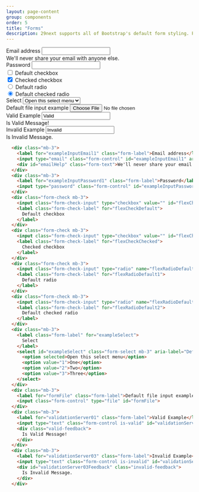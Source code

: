 ```yaml
---
layout: page-content
group: components
order: 5
title: "Forms"
description: 29next supports all of Bootstrap's default form styling. Please read the <a href="https://getbootstrap.com/docs/5.2/forms/overview/" target="_blank">official documentation</a> for a full list of options from Bootstrap's core library.
---
```


<div class=" mb-5">
  <div class="card">
    <div class="card-body">
      <div class="mb-3">
        <label for="exampleInputEmail1" class="form-label">Email address</label>
        <input type="email" class="form-control" id="exampleInputEmail1" aria-describedby="emailHelp">
        <div id="emailHelp" class="form-text">We'll never share your email with anyone else.</div>
      </div>
      <div class="mb-3">
        <label for="exampleInputPassword1" class="form-label">Password</label>
        <input type="password" class="form-control" id="exampleInputPassword1">
      </div>
      <div class="form-check mb-3">
        <input class="form-check-input" type="checkbox" value="" id="flexCheckDefault">
        <label class="form-check-label" for="flexCheckDefault">
          Default checkbox
        </label>
      </div>
      <div class="form-check mb-3">
        <input class="form-check-input" type="checkbox" value="" id="flexCheckChecked" checked>
        <label class="form-check-label" for="flexCheckChecked">
          Checked checkbox
        </label>
      </div>
      <div class="form-check mb-3">
        <input class="form-check-input" type="radio" name="flexRadioDefault" id="flexRadioDefault1">
        <label class="form-check-label" for="flexRadioDefault1">
          Default radio
        </label>
      </div>
      <div class="form-check mb-3">
        <input class="form-check-input" type="radio" name="flexRadioDefault" id="flexRadioDefault2" checked>
        <label class="form-check-label" for="flexRadioDefault2">
          Default checked radio
        </label>
      </div>
      <div class="mb-3">
        <label class="form-label" for="exampleSelect">
          Select
        </label>
        <select id="exampleSelect" class="form-select mb-3" aria-label="Default select example">
          <option selected>Open this select menu</option>
          <option value="1">One</option>
          <option value="2">Two</option>
          <option value="3">Three</option>
        </select>
      </div>
      <div class="mb-3">
        <label for="formFile" class="form-label">Default file input example</label>
        <input class="form-control" type="file" id="formFile">
      </div>
      <div class="mb-3">
        <label for="validationServer01" class="form-label">Valid Example</label>
        <input type="text" class="form-control is-valid" id="validationServer01" value="Valid" required>
        <div class="valid-feedback">
          Is Valid Message!
        </div>
      </div>
      <div class="mb-3">
        <label for="validationServer03" class="form-label">Invalid Example</label>
        <input type="text" class="form-control is-invalid" id="validationServer03" value="Invalid"  aria-describedby="validationServer03Feedback" required>
        <div id="validationServer03Feedback" class="invalid-feedback">
          Is Invalid Message.
        </div>
      </div>
    </div>
  </div>
</div>


<div class="card">

<div class="card-body" markdown="1">

```html
  <div class="mb-3">
    <label for="exampleInputEmail1" class="form-label">Email address</label>
    <input type="email" class="form-control" id="exampleInputEmail1" aria-describedby="emailHelp">
    <div id="emailHelp" class="form-text">We'll never share your email with anyone else.</div>
  </div>
  <div class="mb-3">
    <label for="exampleInputPassword1" class="form-label">Password</label>
    <input type="password" class="form-control" id="exampleInputPassword1">
  </div>
  <div class="form-check mb-3">
    <input class="form-check-input" type="checkbox" value="" id="flexCheckDefault">
    <label class="form-check-label" for="flexCheckDefault">
      Default checkbox
    </label>
  </div>
  <div class="form-check mb-3">
    <input class="form-check-input" type="checkbox" value="" id="flexCheckChecked" checked>
    <label class="form-check-label" for="flexCheckChecked">
      Checked checkbox
    </label>
  </div>
  <div class="form-check mb-3">
    <input class="form-check-input" type="radio" name="flexRadioDefault" id="flexRadioDefault1">
    <label class="form-check-label" for="flexRadioDefault1">
      Default radio
    </label>
  </div>
  <div class="form-check mb-3">
    <input class="form-check-input" type="radio" name="flexRadioDefault" id="flexRadioDefault2" checked>
    <label class="form-check-label" for="flexRadioDefault2">
      Default checked radio
    </label>
  </div>
  <div class="mb-3">
    <label class="form-label" for="exampleSelect">
      Select
    </label>
    <select id="exampleSelect" class="form-select mb-3" aria-label="Default select example">
      <option selected>Open this select menu</option>
      <option value="1">One</option>
      <option value="2">Two</option>
      <option value="3">Three</option>
    </select>
  </div>
  <div class="mb-3">
    <label for="formFile" class="form-label">Default file input example</label>
    <input class="form-control" type="file" id="formFile">
  </div>
  <div class="mb-3">
    <label for="validationServer01" class="form-label">Valid Example</label>
    <input type="text" class="form-control is-valid" id="validationServer01" value="Valid" required>
    <div class="valid-feedback">
      Is Valid Message!
    </div>
  </div>
  <div class="mb-3">
    <label for="validationServer03" class="form-label">Invalid Example</label>
    <input type="text" class="form-control is-invalid" id="validationServer03" value="Invalid"  aria-describedby="validationServer03Feedback" required>
    <div id="validationServer03Feedback" class="invalid-feedback">
      Is Invalid Message.
    </div>
  </div>
```

</div>
</div>
